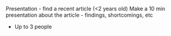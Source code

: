 
Presentation - find a recent article (<2 years old)
Make a 10 min presentation about the article - findings, shortcomings, etc
- Up to 3 people


